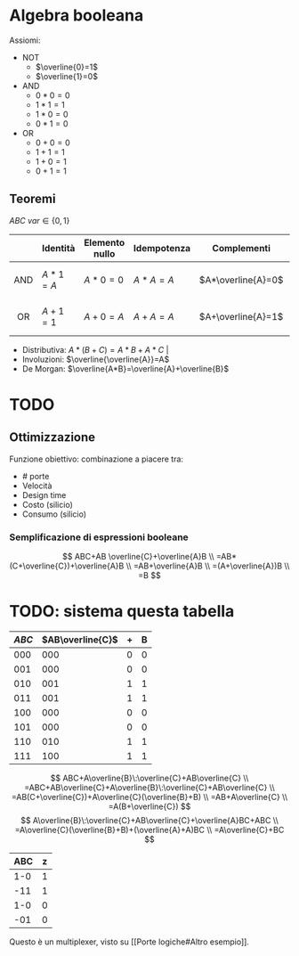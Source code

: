 # Algebra booleana

Assiomi:
- NOT
	- $\overline{0}=1$
	- $\overline{1}=0$
- AND
	- $0*0=0$
	- $1*1=1$
	- $1*0=0$
	- $0*1=0$
- OR
	- $0+0=0$
	- $1+1=1$
	- $1+0=1$
	- $0+1=1$

## Teoremi

$ABC \: var \in \{0,1\}$

|     | Identità | Elemento nullo | Idempotenza | Complementi        | Commutativa | Associativa       |
|:---:| -------- | -------------- | ----------- | ------------------ | ----------- | ----------------- |
| AND | $A*1=A$  | $A*0=0$        | $A*A=A$     | $A*\overline{A}=0$ | $A*B=B*A$   | $(A*B)*C=A*(B*C)$ |
| OR  | $A+1=1$  | $A+0=A$        | $A+A=A$     | $A+\overline{A}=1$ | $A+B=B+A$   | $(A+B)+C=A+(B+C)$ |

- Distributiva: $A*(B+C)=A*B+A*C$ |
- Involuzioni: $\overline{\overline{A}}=A$
- De Morgan: $\overline{A*B}=\overline{A}+\overline{B}$

# TODO

## Ottimizzazione

Funzione obiettivo: combinazione a piacere tra:
- \# porte
- Velocità
- Design time
- Costo (silicio)
- Consumo (silicio)

### Semplificazione di espressioni booleane

$$
ABC+AB \overline{C}+\overline{A}B \\
=AB*(C+\overline{C})+\overline{A}B \\
=AB+\overline{A}B \\
=(A+\overline{A})B \\
=B
$$

# TODO: sistema questa tabella

| $ABC$ | $AB\overline{C}$ | $+$ | B   |
| ----- | ---------------- | --- | --- |
| 000   | 000              | 0   | 0   |
| 001   | 000              | 0   | 0   |
| 010   | 001              | 1   | 1   |
| 011   | 001              | 1   | 1   |
| 100   | 000              | 0   | 0   |
| 101   | 000              | 0   | 0   |
| 110   | 010              | 1   | 1   |
| 111   | 100              | 1   | 1   |

$$
ABC+A\overline{B}\:\overline{C}+AB\overline{C} \\
=ABC+AB\overline{C}+A\overline{B}\:\overline{C}+AB\overline{C} \\
=AB(C+\overline{C})+A\overline{C}(\overline{B}+B) \\
=AB+A\overline{C} \\
=A(B+\overline{C})
$$
$$
A\overline{B}\:\overline{C}+AB\overline{C}+\overline{A}BC+ABC \\
=A\overline{C}(\overline{B}+B)+(\overline{A}+A)BC \\
=A\overline{C}+BC
$$

| ABC | z   |
| --- | --- |
| 1-0 | 1   |
| -11 | 1   |
| 1-0 | 0   |
| -01 | 0   | 

Questo è un multiplexer, visto su [[Porte logiche#Altro esempio]].